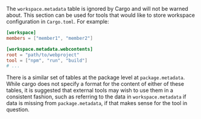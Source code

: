 The `workspace.metadata` table is ignored by Cargo and will not be warned
about. This section can be used for tools that would like to store workspace
configuration in `Cargo.toml`. For example:

```toml
[workspace]
members = ["member1", "member2"]

[workspace.metadata.webcontents]
root = "path/to/webproject"
tool = ["npm", "run", "build"]
# ...
```

There is a similar set of tables at the package level at
`package.metadata`. While cargo does not specify a
format for the content of either of these tables, it is suggested that
external tools may wish to use them in a consistent fashion, such as referring
to the data in `workspace.metadata` if data is missing from `package.metadata`,
if that makes sense for the tool in question.
